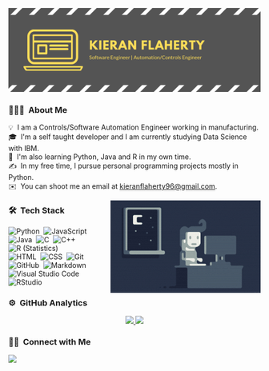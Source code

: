 ![Kieran Flaherty Banner](https://github.com/Kieranflaherty/Kieranflaherty/blob/main/Kieran%20Flaherty.png)

<!-- ## 👋 &nbsp;Hey there! I'm Kieran -->

### 👨🏻‍💻 &nbsp;About Me

💡 &nbsp;I am a Controls/Software Automation Engineer working in manufacturing.\
🎓 &nbsp;I'm a self taught developer and I am currently studying Data Science with IBM.\
🌱 &nbsp;I'm also learning Python, Java and R in my own time.\
✍️ &nbsp;In my free time, I pursue personal programming projects mostly in Python.\
✉️ &nbsp;You can shoot me an email at kieranflaherty96@gmail.com.

<img alt="Night Coding" src="https://raw.githubusercontent.com/AVS1508/AVS1508/master/assets/Night-Coding.gif" align="right"/>

### 🛠 &nbsp;Tech Stack

![Python](https://img.shields.io/badge/-Python-05122A?style=flat&logo=python)&nbsp;
![JavaScript](https://img.shields.io/badge/-JavaScript-05122A?style=flat&logo=javascript)&nbsp;
![Java](https://img.shields.io/badge/-Java-05122A?style=flat&logo=Java&logoColor=FFA518)&nbsp;
![C](https://img.shields.io/badge/-C-05122A?style=flat&logo=C&logoColor=A8B9CC)&nbsp;
![C++](https://img.shields.io/badge/-C++-05122A?style=flat&logo=C%2B%2B&logoColor=00599C)&nbsp;
![R (Statistics)](https://img.shields.io/badge/-R-05122A?style=flat&logo=R&logoColor=276DC3)\
![HTML](https://img.shields.io/badge/-HTML-05122A?style=flat&logo=HTML5)&nbsp;
![CSS](https://img.shields.io/badge/-CSS-05122A?style=flat&logo=CSS3&logoColor=1572B6)&nbsp;
![Git](https://img.shields.io/badge/-Git-05122A?style=flat&logo=git)&nbsp;
![GitHub](https://img.shields.io/badge/-GitHub-05122A?style=flat&logo=github)&nbsp;
![Markdown](https://img.shields.io/badge/-Markdown-05122A?style=flat&logo=markdown)\
![Visual Studio Code](https://img.shields.io/badge/-Visual%20Studio%20Code-05122A?style=flat&logo=visual-studio-code&logoColor=007ACC)&nbsp;
![RStudio](https://img.shields.io/badge/-RStudio-05122A?style=flat&logo=rstudio)&nbsp;

### ⚙️ &nbsp;GitHub Analytics

<p align="center">
<a href="https://github.com/Kieranflaherty">
  <img height="180em" src="https://github-readme-stats-eight-theta.vercel.app/api?username=Kieranflaherty&show_icons=true&theme=algolia&include_all_commits=true&count_private=true"/>
  <img height="180em" src="https://github-readme-stats-eight-theta.vercel.app/api/top-langs/?username=Kieranflaherty&layout=compact&langs_count=8&theme=algolia"/>
</a>
</p>

### 🤝🏻 &nbsp;Connect with Me

<p align="left">
<a href="https://www.linkedin.com/in/kieran-flaherty-859a3b156/"><img src="https://img.shields.io/badge/-Kieran%20Flaherty-0077B5?style=flat&logo=Linkedin&logoColor=white"/></a>
</p>
